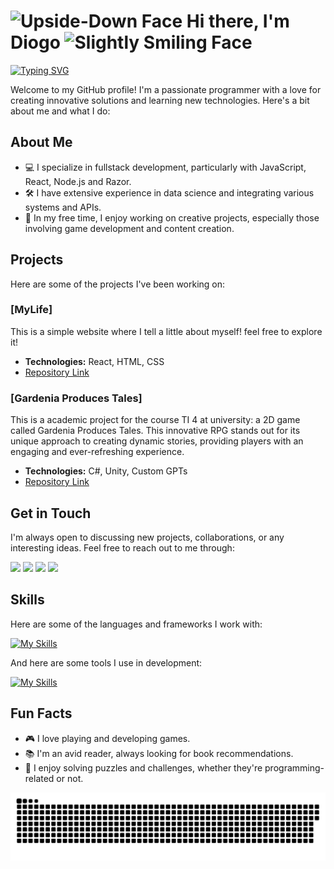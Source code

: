 # <img src="https://raw.githubusercontent.com/Tarikul-Islam-Anik/Animated-Fluent-Emojis/master/Emojis/Smilies/Upside-Down%20Face.png" alt="Upside-Down Face" width="35" height="35" /> Hi there, I'm Diogo <img src="https://raw.githubusercontent.com/Tarikul-Islam-Anik/Animated-Fluent-Emojis/master/Emojis/Smilies/Slightly%20Smiling%20Face.png" alt="Slightly Smiling Face" width="35" height="35" />

[![Typing SVG](https://readme-typing-svg.demolab.com?font=Fira+Code&size=19&pause=1000&color=F70000&random=false&width=435&lines=Passionate+coder+and+lifelong+learner)](https://git.io/typing-svg)

Welcome to my GitHub profile! I'm a passionate programmer with a love for creating innovative solutions and learning new technologies. Here's a bit about me and what I do:

## About Me

- 💻 I specialize in fullstack development, particularly with JavaScript, React, Node.js and Razor.
- 🛠 I have extensive experience in data science and integrating various systems and APIs.
- 🎨 In my free time, I enjoy working on creative projects, especially those involving game development and content creation.

## Projects

Here are some of the projects I've been working on:

### [MyLife]
This is a simple website where I tell a little about myself! feel free to explore it!
- **Technologies:** React, HTML, CSS
- [Repository Link](https://github.com/DiogoCasal/MyLife)

### [Gardenia Produces Tales]
This is a academic project for the course TI 4 at university: a 2D game called Gardenia Produces Tales. This innovative RPG stands out for its unique approach to creating dynamic stories, providing players with an engaging and ever-refreshing experience.
- **Technologies:** C#, Unity, Custom GPTs
- [Repository Link](https://github.com/DiogoCasal/GardeniaProducesTales)

## Get in Touch

I'm always open to discussing new projects, collaborations, or any interesting ideas. Feel free to reach out to me through:
 
<div> 
  <a href="https://www.linkedin.com/in/diogo-casal/" target="_blank"><img src="https://img.shields.io/badge/-LinkedIn-%230077B5?style=for-the-badge&logo=linkedin&logoColor=white" target="_blank"></a> 
  <a href="https://www.instagram.com/di0932" target="_blank"><img src="https://img.shields.io/badge/-Instagram-%23E4405F?style=for-the-badge&logo=instagram&logoColor=white" target="_blank"></a>
  <a href = "mailto:diogocasalf@gmail.com"><img src="https://img.shields.io/badge/-Gmail-%23333?style=for-the-badge&logo=gmail&logoColor=white" target="_blank"></a>
 	<a href="https://www.twitch.tv/smilipow" target="_blank"><img src="https://img.shields.io/badge/Twitch-9146FF?style=for-the-badge&logo=twitch&logoColor=white" target="_blank"></a>
  
</div>


## Skills

Here are some of the languages and frameworks I work with:

[![My Skills](https://skillicons.dev/icons?i=py,js,ts,html,css,bootstrap,c,cs,cpp,dotnet,react,jquery,mysql)](https://skillicons.dev)

And here are some tools I use in development:

[![My Skills](https://skillicons.dev/icons?i=visualstudio,vscode,androidstudio,notion,wordpress,git,github,figma,postman)](https://skillicons.dev)

## Fun Facts

- 🎮 I love playing and developing games.
- 📚 I'm an avid reader, always looking for book recommendations.
- 🧩 I enjoy solving puzzles and challenges, whether they're programming-related or not.


<picture>
  <source media="(prefers-color-scheme: dark)" srcset="https://raw.githubusercontent.com/DiogoCasal/DiogoCasal/output/github-contribution-grid-snake-dark.svg">
  <source media="(prefers-color-scheme: light)" srcset="https://raw.githubusercontent.com/DiogoCasal/DiogoCasal/output/github-contribution-grid-snake.svg">
  <img alt="github contribution grid snake animation" src="https://raw.githubusercontent.com/DiogoCasal/DiogoCasal/output/github-contribution-grid-snake.svg">
</picture>
